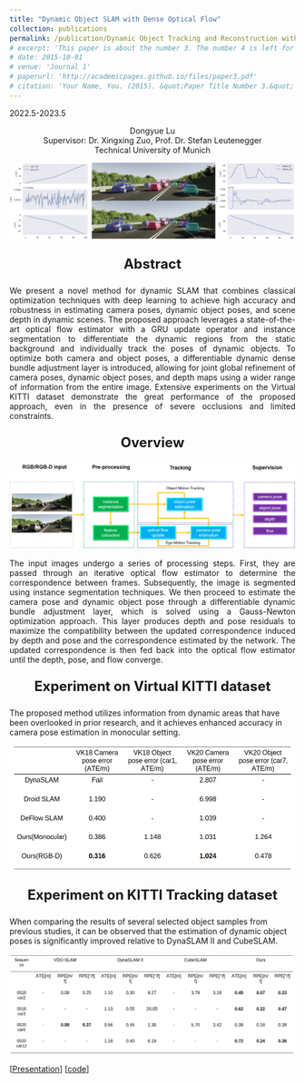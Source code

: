 ```yaml
---
title: "Dynamic Object SLAM with Dense Optical Flow"
collection: publications
permalink: /publication/Dynamic Object Tracking and Reconstruction with Dense Optical Flow
# excerpt: 'This paper is about the number 3. The number 4 is left for future work.'
# date: 2015-10-01
# venue: 'Journal 1'
# paperurl: 'http://academicpages.github.io/files/paper3.pdf'
# citation: 'Your Name, You. (2015). &quot;Paper Title Number 3.&quot; <i>Journal 1</i>. 1(3).'
---
```


2022.5-2023.5

<center>
Dongyue Lu <br /> 
Supervisor: Dr. Xingxing Zuo, Prof. Dr. Stefan Leutenegger <br /> 
Technical University of Munich 
</center>


<!-- <p align = "center">
<img src = ../files/overview.png alt = 'scene' height = 10% width = 80% />
<img src = ../files/result.png alt = 'scene' height = 10% width = 80% />
</p> -->

![thesis](../files/thesis.png)


<p style="text-align: center; font-size: 24px;"><strong>Abstract</strong></p>
<p align = "justify"> 
We present a novel method for dynamic SLAM that combines classical optimization
techniques with deep learning to achieve high accuracy and robustness in estimating camera
poses, dynamic object poses, and scene depth in dynamic scenes. The
proposed approach leverages a state-of-the-art optical flow estimator with a GRU update
operator and instance segmentation to differentiate the dynamic regions from the static
background and individually track the poses of dynamic objects. To optimize both camera
and object poses, a differentiable dynamic dense bundle adjustment layer is introduced,
allowing for joint global refinement of camera poses, dynamic object poses, and depth maps
using a wider range of information from the entire image. Extensive experiments on the Virtual KITTI dataset demonstrate the great performance
of the proposed approach, even in the presence of severe occlusions and limited constraints.
</p>
<!-- Most existing SLAM methods focus on static scenes. However, to better understand the scene, the pose and shape of dynamic objects are also critical.
This project focuses on the pose and shape estimation of dynamic objects in a learned SLAM system.
A GRU update operator takes the extracted correlation features and context features as input and updates the optical flow iteratively.
After instance segmentation, the flow of static regions can be used to estimate camera pose, and dynamic regions are used to estimate dynamic object pose.
A differentiable dynamic dense bundle adjustment layer is constructed to jointly optimize camera pose and object pose and maximize their compatibility with current optical flow estimation. -->

<p style="text-align: center; font-size: 24px;"><strong>Overview</strong></p>

![arch](../files/thesis_arch.png)

<p align = "justify"> 
The input images undergo a series of processing steps. First, they are passed through an iterative optical flow estimator to determine the correspondence between frames. Subsequently, the image is segmented using instance segmentation techniques. We then proceed to estimate the camera pose and dynamic object pose through a differentiable dynamic bundle adjustment layer, which is solved using a Gauss-Newton optimization approach. This layer produces depth and pose residuals to maximize the compatibility between the updated correspondence induced by depth and pose and the correspondence estimated by the network. The updated correspondence is then fed back into the optical flow estimator until the depth, pose, and flow converge.
</p>

<p style="text-align: center; font-size: 24px;"><strong>Experiment on Virtual KITTI dataset</strong></p>
The proposed method utilizes information from dynamic areas that have been overlooked in prior research, and it achieves enhanced accuracy in camera pose estimation in monocular setting.


![vkitti](../files/vkitti.png)

<p style="text-align: center; font-size: 24px;"><strong>Experiment on KITTI Tracking dataset</strong></p>
When comparing the results of several selected object samples from previous studies, it can be observed that the estimation of dynamic object poses is significantly improved relative to DynaSLAM II and CubeSLAM.

![kitti](../files/kitti.png)

[[Presentation](http://dylanorange.github.io/files/slides.pdf)]
[[code](https://github.com/DylanOrange/DROID-SLAM/tree/vkitti-allscene)]
<!-- [[Project report](http://dylanorange.github.io/files/mvs.pdf)]
[[code](https://github.com/DylanOrange/End-to-end-Learned-Multi-View-Stereo-Reconstruction-with-Transformers)] -->
